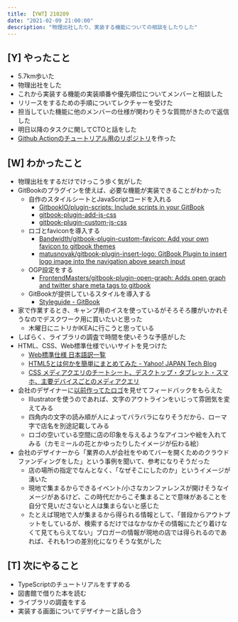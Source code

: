 ```yaml
---
title: 【YWT】210209
date: "2021-02-09 21:00:00"
description: "物理出社したり、実装する機能についての相談をしたりした"
---
```


## [Y] やったこと

- 5.7km歩いた
- 物理出社をした
- これから実装する機能の実装順番や優先順位についてメンバーと相談した
- リリースをするための手順についてレクチャーを受けた
- 担当していた機能に他のメンバーの仕様が関わりそうな質問がきたので返信した
- 明日以降のタスクに関してCTOと話をした
- [Github Actionのチュートリアル用のリポジトリ](https://github.com/LeeDDHH/hello-github-actions)を作った

## [W] わかったこと

- 物理出社をするだけでけっこう歩く気がした
- GitBookのプラグインを使えば、必要な機能が実装できることがわかった
  - 自作のスタイルシートとJavaScriptコードを入れる
      - [GitbookIO/plugin-scripts: Include scripts in your GitBook](https://github.com/GitbookIO/plugin-scripts)
      - [gitbook-plugin-add-js-css](https://www.npmjs.com/package/gitbook-plugin-add-js-css)
      - [gitbook-plugin-custom-js-css](https://developer.aliyun.com/mirror/npm/package/gitbook-plugin-custom-js-css)
  - ロゴとfaviconを導入する
      - [Bandwidth/gitbook-plugin-custom-favicon: Add your own favicon to gitbook themes](https://github.com/Bandwidth/gitbook-plugin-custom-favicon)
      - [matusnovak/gitbook-plugin-insert-logo: GitBook Plugin to insert logo image into the navigation above search input](https://github.com/matusnovak/gitbook-plugin-insert-logo)
  - OGP設定をする
      - [FrontendMasters/gitbook-plugin-open-graph: Adds open graph and twitter share meta tags to gitbook](https://github.com/FrontendMasters/gitbook-plugin-open-graph)
  - GitBookが提供しているスタイルを導入する
      - [Styleguide - GitBook](http://styleguide.gitbook.com/)
- 家で作業するとき、キャンプ用のイスを使っているがそろそろ腰がいかれそうなのでデスクワーク用に買いたいと思った
  - 木曜日にニトリかIKEAに行こうと思っている
- しばらく、ライブラリの調査で時間を使いそうな予感がした
- HTML、CSS、Web標準仕様でいいサイトを見つけた
  - [Web標準仕様 日本語訳一覧](https://standards.mitsue.co.jp/resources/w3c/)
  - [HTML5とは何かを簡単にまとめてみた - Yahoo! JAPAN Tech Blog](https://techblog.yahoo.co.jp/html5/html5/)
  - [CSS メディアクエリのチートシート、デスクトップ・タブレット・スマホ、主要デバイスごとのメディアクエリ](https://coliss.com/articles/build-websites/operation/css/media-query-cheat-sheet.html)
- 会社のデザイナーに[以前作ってたロゴ](https://ywt.expfrom.me/docs/2021/1/25.html)を見せてフィードバックをもらえた
  - Illustratorを使うのであれば、文字のアウトラインをいじって雰囲気を変えてみる
  - 四角内の文字の読み順が人によってバラバラになりそうだから、ローマ字で店名を別途記載してみる
  - ロゴの空いている空間に店の印象を与えるようなアイコンや絵を入れてみる（カモミールの花とかゆったりしたイメージが伝わる絵）
- 会社のデザイナーから「業界の人が会社をやめてバーを開くためのクラウドファンディングをした」という事例を聞いて、参考になりそうだった
  - 店の場所の指定でなんとなく、「なぜそこにしたのか」というイメージが湧いた
  - 現地で集まるからできるイベント/小さなカンファレンスが開けそうなイメージがあるけど、この時代だからこそ集まることで意味があることを自分で見いださないと人は集まらないと感じた
  - たとえば現地で人が集まるから得られる情報として、「普段からアウトプットをしているが、検索するだけではなかなかその情報にたどり着けなくて見てもらえてない」ブロガーの情報が現地の店では得られるのであれば、それも1つの差別化になりそうな気がした


## [T] 次にやること

- TypeScriptのチュートリアルをすすめる
- 図書館で借りた本を読む
- ライブラリの調査をする
- 実装する画面についてデザイナーと話し合う
